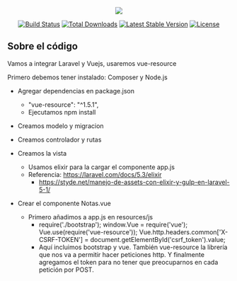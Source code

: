 <p align="center"><img src="https://laravel.com/assets/img/components/logo-laravel.svg"></p>

<p align="center">
<a href="https://travis-ci.org/laravel/framework"><img src="https://travis-ci.org/laravel/framework.svg" alt="Build Status"></a>
<a href="https://packagist.org/packages/laravel/framework"><img src="https://poser.pugx.org/laravel/framework/d/total.svg" alt="Total Downloads"></a>
<a href="https://packagist.org/packages/laravel/framework"><img src="https://poser.pugx.org/laravel/framework/v/stable.svg" alt="Latest Stable Version"></a>
<a href="https://packagist.org/packages/laravel/framework"><img src="https://poser.pugx.org/laravel/framework/license.svg" alt="License"></a>
</p>


## Sobre el código
Vamos a integrar Laravel y Vuejs, usaremos vue-resource

Primero debemos tener instalado:
Composer y Node.js

* Agregar dependencias en package.json
    * "vue-resource": "^1.5.1",
    * Ejecutamos npm install
    
* Creamos modelo y migracion
* Creamos controlador y rutas
* Creamos la vista
    * Usamos elixir para la cargar el componente app.js
    * Referencia: https://laravel.com/docs/5.3/elixir
        * https://styde.net/manejo-de-assets-con-elixir-y-gulp-en-laravel-5-1/
 * Crear el componente Notas.vue
    * Primero añadimos a app.js en resources/js
        * require('./bootstrap'); 
          window.Vue = require('vue'); 
          Vue.use(require('vue-resource')); 
          Vue.http.headers.common['X-CSRF-TOKEN'] = document.getElementById('csrf_token').value;
        * Aquí incluimos bootstrap y vue. También vue-resource la librería que nos va a permitir hacer peticiones http. Y finalmente agregamos el token para no tener que preocuparnos en cada petición por POST.
